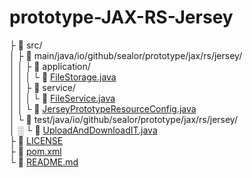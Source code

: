 prototype-JAX-RS-Jersey
=======================

├ 📂 src/  
│ ├ 📂 main/java/io/github/sealor/prototype/jax/rs/jersey/  
│ │ ├ 📂 application/  
│ │ │ └ 📜 [FileStorage.java](src/main/java/io/github/sealor/prototype/jax/rs/jersey/application/FileStorage.java)  
│ │ ├ 📂 service/  
│ │ │ └ 📜 [FileService.java](src/main/java/io/github/sealor/prototype/jax/rs/jersey/service/FileService.java)  
│ │ └ 📜 [JerseyPrototypeResourceConfig.java](src/main/java/io/github/sealor/prototype/jax/rs/jersey/JerseyPrototypeResourceConfig.java)  
│ └ 📂 test/java/io/github/sealor/prototype/jax/rs/jersey/  
│ ░ └ 📜 [UploadAndDownloadIT.java](src/test/java/io/github/sealor/prototype/jax/rs/jersey/UploadAndDownloadIT.java)  
├ 📜 [LICENSE](LICENSE)  
├ 📜 [pom.xml](pom.xml)  
└ 📜 [README.md](README.md)  
